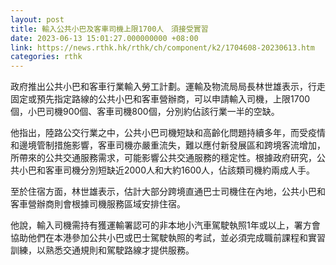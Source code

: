 ```yaml
---
layout: post
title: 輸入公共小巴及客車司機上限1700人　須接受實習
date: 2023-06-13 15:01:27.000000000 +08:00
link: https://news.rthk.hk/rthk/ch/component/k2/1704608-20230613.htm
categories: rthk
---
```


政府推出公共小巴和客車行業輸入勞工計劃。運輸及物流局局長林世雄表示，行走固定或預先指定路線的公共小巴和客車營辦商，可以申請輸入司機，上限1700個，小巴司機900個、客車司機800個，分別約佔該行業一半的空缺。

他指出，陸路公交行業之中，公共小巴司機短缺和高齡化問題持續多年，而受疫情和邊境管制措施影響，客車司機亦嚴重流失，難以應付新發展區和跨境客流增加，所帶來的公共交通服務需求，可能影響公共交通服務的穩定性。根據政府研究，公共小巴和客車司機分別短缺近2000人和大約1600人，佔該類司機約兩成人手。

至於住宿方面，林世雄表示，估計大部分跨境直通巴士司機住在內地，公共小巴和客車營辦商則會根據司機服務區域安排住宿。

他說，輸入司機需持有獲運輸署認可的非本地小汽車駕駛執照1年或以上，署方會協助他們在本港參加公共小巴或巴士駕駛執照的考試，並必須完成職前課程和實習訓練，以熟悉交通規則和駕駛路線才提供服務。

